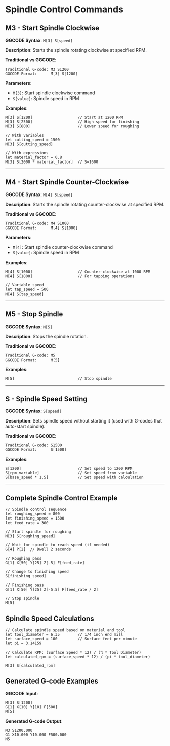 # Spindle Control Commands

## M3 - Start Spindle Clockwise
**GGCODE Syntax**: `M[3] S[speed]`

**Description**: Starts the spindle rotating clockwise at specified RPM.

**Traditional vs GGCODE**:
```
Traditional G-code: M3 S1200
GGCODE Format:      M[3] S[1200]
```

**Parameters**:
- `M[3]`: Start spindle clockwise command
- `S[value]`: Spindle speed in RPM

**Examples**:
```ggcode
M[3] S[1200]                    // Start at 1200 RPM
M[3] S[2500]                    // High speed for finishing
M[3] S[800]                     // Lower speed for roughing

// With variables
let cutting_speed = 1500
M[3] S[cutting_speed]

// With expressions
let material_factor = 0.8
M[3] S[2000 * material_factor]  // S=1600
```

---

## M4 - Start Spindle Counter-Clockwise
**GGCODE Syntax**: `M[4] S[speed]`

**Description**: Starts the spindle rotating counter-clockwise at specified RPM.

**Traditional vs GGCODE**:
```
Traditional G-code: M4 S1000
GGCODE Format:      M[4] S[1000]
```

**Parameters**:
- `M[4]`: Start spindle counter-clockwise command
- `S[value]`: Spindle speed in RPM

**Examples**:
```ggcode
M[4] S[1000]                    // Counter-clockwise at 1000 RPM
M[4] S[1800]                    // For tapping operations

// Variable speed
let tap_speed = 500
M[4] S[tap_speed]
```

---

## M5 - Stop Spindle
**GGCODE Syntax**: `M[5]`

**Description**: Stops the spindle rotation.

**Traditional vs GGCODE**:
```
Traditional G-code: M5
GGCODE Format:      M[5]
```

**Examples**:
```ggcode
M[5]                            // Stop spindle
```

---

## S - Spindle Speed Setting
**GGCODE Syntax**: `S[speed]`

**Description**: Sets spindle speed without starting it (used with G-codes that auto-start spindle).

**Traditional vs GGCODE**:
```
Traditional G-code: S1500
GGCODE Format:      S[1500]
```

**Examples**:
```ggcode
S[1200]                         // Set speed to 1200 RPM
S[rpm_variable]                 // Set speed from variable
S[base_speed * 1.5]             // Set speed with calculation
```

---

## Complete Spindle Control Example
```ggcode
// Spindle control sequence
let roughing_speed = 800
let finishing_speed = 1500
let feed_rate = 300

// Start spindle for roughing
M[3] S[roughing_speed]

// Wait for spindle to reach speed (if needed)
G[4] P[2]  // Dwell 2 seconds

// Roughing pass
G[1] X[50] Y[25] Z[-5] F[feed_rate]

// Change to finishing speed
S[finishing_speed]

// Finishing pass
G[1] X[50] Y[25] Z[-5.5] F[feed_rate / 2]

// Stop spindle
M[5]
```

## Spindle Speed Calculations
```ggcode
// Calculate spindle speed based on material and tool
let tool_diameter = 6.35        // 1/4 inch end mill
let surface_speed = 100         // Surface feet per minute
let pi = 3.14159

// Calculate RPM: (Surface Speed * 12) / (π * Tool Diameter)
let calculated_rpm = (surface_speed * 12) / (pi * tool_diameter)

M[3] S[calculated_rpm]
```

## Generated G-code Examples
**GGCODE Input**:
```ggcode
M[3] S[1200]
G[1] X[10] Y[10] F[500]
M[5]
```

**Generated G-code Output**:
```gcode
M3 S1200.000
G1 X10.000 Y10.000 F500.000
M5
```